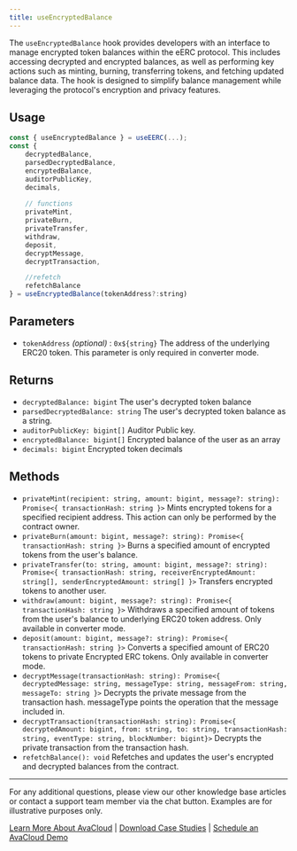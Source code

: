 ```yaml
---
title: useEncryptedBalance
---
```


The `useEncryptedBalance` hook provides developers with an interface to manage encrypted token balances within the eERC protocol. This includes accessing decrypted and encrypted balances, as well as performing key actions such as minting, burning, transferring tokens, and fetching updated balance data. The hook is designed to simplify balance management while leveraging the protocol's encryption and privacy features.

## Usage

```javascript maxLines=0
const { useEncryptedBalance } = useEERC(...);
const {
	decryptedBalance,
	parsedDecryptedBalance,
	encryptedBalance,
	auditorPublicKey,
	decimals,
	
	// functions
	privateMint,
	privateBurn,
	privateTransfer,
	withdraw,
	deposit,
	decryptMessage,
	decryptTransaction,

	//refetch
	refetchBalance
} = useEncryptedBalance(tokenAddress?:string)
```

## Parameters

* `tokenAddress` _(optional)_ : `0x${string}` The address of the underlying ERC20 token. This parameter is only required in converter mode. 

## Returns

* `decryptedBalance: bigint`
The user's decrypted token balance
* `parsedDecryptedBalance: string`
The user's decrypted token balance as a string.
* `auditorPublicKey: bigint[]`
Auditor Public key.
* `encryptedBalance: bigint[]`
Encrypted balance of the user as an array
* `decimals: bigint`
Encrypted token decimals

## Methods

* `privateMint(recipient: string, amount: bigint, message?: string): Promise<{ transactionHash: string }>`
Mints encrypted tokens for a specified recipient address. This action can only be performed by the contract owner.
* `privateBurn(amount: bigint, message?: string): Promise<{ transactionHash: string }>`
Burns a specified amount of encrypted tokens from the user's balance.
* `privateTransfer(to: string, amount: bigint, message?: string): Promise<{ transactionHash: string, receiverEncryptedAmount: string[], senderEncryptedAmount: string[] }>`
Transfers encrypted tokens to another user.
* `withdraw(amount: bigint, message?: string): Promise<{ transactionHash: string }>`
Withdraws a specified amount of tokens from the user's balance to underlying ERC20 token address. Only available in converter mode.
* `deposit(amount: bigint, message?: string): Promise<{ transactionHash: string }>`
Converts a specified amount of ERC20 tokens to private Encrypted ERC tokens. Only available in converter mode.
* `decryptMessage(transactionHash: string): Promise<{ decryptedMessage: string, messageType: string, messageFrom: string, messageTo: string }>`
Decrypts the private message from the transaction hash. messageType points the operation that the message included in.
* `decryptTransaction(transactionHash: string): Promise<{ decryptedAmount: bigint, from: string, to: string, transactionHash: string, eventType: string, blockNumber: bigint}>`
Decrypts the private transaction from the transaction hash.
* `refetchBalance(): void`
Refetches and updates the user's encrypted and decrypted balances from the contract.

***

For any additional questions, please view our other knowledge base articles or contact a support team member via the chat button. Examples are for illustrative purposes only.

[Learn More About AvaCloud](https://avacloud.io/) | [Download Case Studies](https://avacloud.io/case-studies) | [Schedule an AvaCloud Demo](https://avacloud.io/demo)

